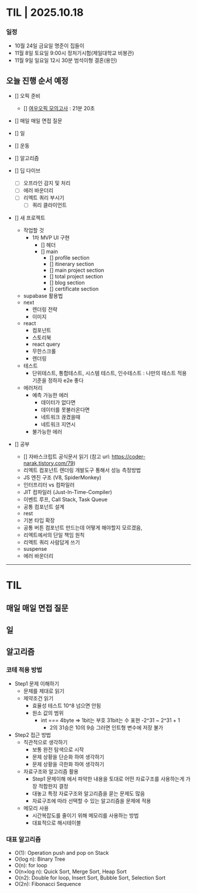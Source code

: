 # TIL | 2025.10.18

### 일정

-   10월 24일 금요일 명준이 집들이
-   11월 8일 토요일 9:00시 정처기시험(제일대학교 비봉관)
-   11월 9일 일요일 12시 30분 범석이형 결혼(용인)

## 오늘 진행 순서 예정

-   [] 오픽 준비
    -   [] [여우오픽 모의고사](https://www.youtube.com/watch?v=-kapDJVUUD0&list=PLQqxXrxA9EGj_XIfyp1zC8ADRxjamZVut) : 21분 20초
-   [] 매일 매일 면접 질문
-   [] 일
-   [] 운동
-   [] 알고리즘
-   [] 딥 다이브
    -   [ ] 오프라인 감지 및 처리
    -   [ ] 에러 바운더리
    -   [ ] 리엑트 쿼리 부시기
        -   [ ] 쿼리 클라이언트
-   [] 새 프로젝트

    -   작업할 것
        -   1차 MVP UI 구현
            -   [] 헤더
            -   [] main
                -   [] profile section
                -   [] itinerary section
                -   [] main project section
                -   [] total project section
                -   [] blog section
                -   [] certificate section
    -   supabase 활용법
    -   next
        -   렌더링 전략
        -   이미지
    -   react
        -   컴포넌트
        -   스토리북
        -   react query
        -   무한스크롤
        -   렌더링
    -   테스트
        -   단위테스트, 통합테스트, 시스템 테스트, 인수테스트 : 나만의 테스트 적용 기준을 정하자 e2e 좋다
    -   에러처리
        -   예측 가능한 에러
            -   데이터가 없다면
            -   데이터를 못불러온다면
            -   네트워크 끊겼을때
            -   네트워크 지연시
        -   불가능한 에러

-   [] 공부
    -   [] 자바스크립트 공식문서 읽기 (참고 url: https://coder-narak.tistory.com/79)
    -   리엑트 컴포넌트 렌더링 개발도구 통해서 성능 측정방법
    -   JS 엔진 구조 (V8, SpiderMonkey)
    -   인터프리터 vs 컴파일러
    -   JIT 컴파일러 (Just-In-Time-Compiler)
    -   이벤트 루프, Call Stack, Task Queue
    -   공통 컴포넌트 설계
    -   rest
    -   기본 타입 확장
    -   공통 버튼 컴포넌트 만드는데 어떻게 해야할지 모르겠음,
    -   리엑트에서의 단일 책임 원칙
    -   리엑트 쿼리 사람답게 쓰기
    -   suspense
    -   에러 바운더리

---

# TIL

## 매일 매일 면접 질문

## 일

## 알고리즘

### 코테 적용 방법

-   Step1 문제 이해하기
    -   문제를 제대로 읽기
    -   제약조건 읽기
        -   효율성 테스트 10^8 넘으면 안됨
        -   원소 값의 범위
            -   int === 4byte => 1bit는 부호 31bit는 수 표현 -2^31 ~ 2^31 + 1
                -   2의 31승은 10의 9승 그러면 인트형 변수에 저장 불가
-   Step2 접근 방법
    -   직관적으로 생각하기
        -   보통 완전 탐색으로 시작
        -   문제 상황을 단순화 하여 생각하기
        -   문제 상황을 극한화 하여 생각하기
    -   자료구조와 알고리즘 활용
        -   Step1 문제이해 에서 파악한 내용을 토대로 어떤 자료구조를 사용하는게 가장 적합한지 결정
        -   대놓고 특정 자료구조와 알고리즘을 묻는 문제도 많음
        -   자료구조에 따라 선택할 수 있는 알고리즘을 문제에 적용
    -   메모리 사용
        -   시간복잡도를 줄이기 위해 메모리를 사용하는 방법
        -   대표적으로 해시테이블

### 대표 알고리즘

-   O(1): Operation push and pop on Stack
-   O(log n): Binary Tree
-   O(n): for loop
-   O(n×log n): Quick Sort, Merge Sort, Heap Sort
-   O(n2): Double for loop, Insert Sort, Bubble Sort, Selection Sort
-   O(2n): Fibonacci Sequence
